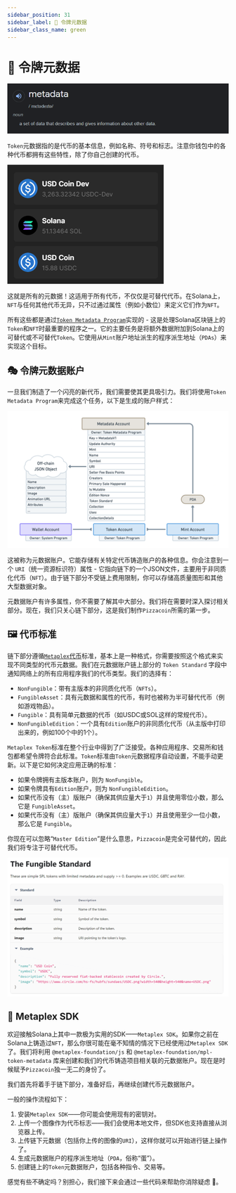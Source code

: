 ```yaml
---
sidebar_position: 31
sidebar_label: 🧮 令牌元数据
sidebar_class_name: green
---
```


# 🧮 令牌元数据


![](./img/metadata.png)

`Token`元数据指的是代币的基本信息，例如名称、符号和标志。注意你钱包中的各种代币都拥有这些特性，除了你自己创建的代币。

![](./img/token-metadata.png)

这就是所有的元数据！这适用于所有代币，不仅仅是可替代代币。在Solana上，`NFT`与任何其他代币无异，只不过通过属性（例如小数位）来定义它们作为`NFT`。

所有这些都是通过[`Token Metadata Program`](https://docs.metaplex.com/programs/token-metadata/overview)实现的 - 这是处理Solana区块链上的`Token`和`NFT`时最重要的程序之一。它的主要任务是将额外数据附加到Solana上的可替代或不可替代`Token`。它使用从`Mint`账户地址派生的程序派生地址（`PDAs`）来实现这个目标。

## 🎭 令牌元数据账户

一旦我们制造了一个闪亮的新代币，我们需要使其更具吸引力。我们将使用`Token Metadata Program`来完成这个任务，以下是生成的账户样式：

![](./img/token-metada-program.png)

这被称为元数据账户。它能存储有关特定代币铸造账户的各种信息。你会注意到一个 `URI`（统一资源标识符）属性 - 它指向链下的一个JSON文件，主要用于非同质化代币（`NFT`）。由于链下部分不受链上费用限制，你可以存储高质量图形和其他大型数据对象。

元数据账户有许多属性，你不需要了解其中大部分。我们将在需要时深入探讨相关部分。现在，我们只关心链下部分，这是我们制作`Pizzacoin`所需的第一步。

## 🖼 代币标准

链下部分遵循[`Metaplex`代币](https://docs.metaplex.com/programs/token-metadata/token-standard)标准，基本上是一种格式，你需要按照这个格式来实现不同类型的代币元数据。我们在元数据账户链上部分的 `Token Standard` 字段中通知网络上的所有应用程序我们的代币类型。我们的选择有：

- `NonFungible`：带有主版本的非同质化代币（`NFTs`）。
- `FungibleAsset`：具有元数据和属性的代币，有时也被称为半可替代代币（例如游戏物品）。
- `Fungible`：具有简单元数据的代币（如USDC或SOL这样的常规代币）。
- `NonFungibleEdition`：一个具有`Edition`账户的非同质化代币（从主版中打印出来的，例如100个中的1个）。

`Metaplex Token`标准在整个行业中得到了广泛接受。各种应用程序、交易所和钱包都希望令牌符合此标准。`Token`标准由`Token`元数据程序自动设置，不能手动更新。以下是它如何决定应用正确的标准：

- 如果令牌拥有主版本账户，则为 `NonFungible`。
- 如果令牌具有`Edition`账户，则为 `NonFungibleEdition`。
- 如果代币没有（主）版账户（确保其供应量大于`1`）并且使用零位小数，那么它是 `FungibleAsset`。
- 如果代币没有（主）版账户（确保其供应量大于`1`）并且使用至少一位小数，那么它是 `Fungible`。

你现在可以忽略“`Master Edition`”是什么意思，`Pizzacoin`是完全可替代的，因此我们将专注于可替代代币。

![](./img/fungible-token.png)


## 🧰 Metaplex SDK

欢迎接触Solana上其中一款极为实用的SDK——`Metaplex SDK`。如果你之前在Solana上铸造过`NFT`，那么你很可能在毫不知情的情况下已经使用过`Metaplex SDK`了。我们将利用 `@metaplex-foundation/js` 和 `@metaplex-foundation/mpl-token-metadata` 库来创建和我们的代币铸造项目相关联的元数据账户。现在是时候赋予`Pizzacoin`独一无二的身份了。

我们首先将着手于链下部分，准备好后，再继续创建代币元数据账户。

一般的操作流程如下：

1. 安装`Metaplex SDK`——你可能会使用现有的密钥对。
2. 上传一个图像作为代币标志——我们会使用本地文件，但SDK也支持直接从浏览器上传。
3. 上传链下元数据（包括你上传的图像的`URI`），这样你就可以开始进行链上操作了。
4. 生成元数据账户的程序派生地址（`PDA`，俗称“蛋”）。
5. 创建链上的`Token`元数据账户，包括各种指令、交易等。

感觉有些不确定吗？别担心，我们接下来会通过一些代码来帮助你消除疑虑 🤺。

